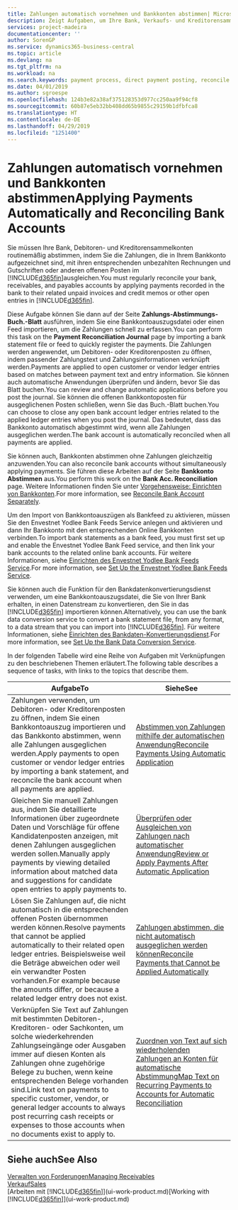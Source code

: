 ```yaml
---
title: Zahlungen automatisch vornehmen und Bankkonten abstimmen| Microsoft Docs
description: Zeigt Aufgaben, um Ihre Bank, Verkaufs- und Kreditorensammelkonte, Beitragszahlungseingänge oder Kosten auszugleichen und gleicht Zahlungen automatisch aus.
services: project-madeira
documentationcenter: ''
author: SorenGP
ms.service: dynamics365-business-central
ms.topic: article
ms.devlang: na
ms.tgt_pltfrm: na
ms.workload: na
ms.search.keywords: payment process, direct payment posting, reconcile payment, expenses, cash receipts
ms.date: 04/01/2019
ms.author: sgroespe
ms.openlocfilehash: 124b3e82a38af375128353d977cc250aa9f94cf8
ms.sourcegitcommit: 60b87e5eb32bb408dd65b9855c29159b1dfbfca8
ms.translationtype: HT
ms.contentlocale: de-DE
ms.lasthandoff: 04/29/2019
ms.locfileid: "1251400"
---
```

# <a name="applying-payments-automatically-and-reconciling-bank-accounts"></a><span data-ttu-id="d8c2c-103">Zahlungen automatisch vornehmen und Bankkonten abstimmen</span><span class="sxs-lookup"><span data-stu-id="d8c2c-103">Applying Payments Automatically and Reconciling Bank Accounts</span></span>
<span data-ttu-id="d8c2c-104">Sie müssen Ihre Bank, Debitoren- und Kreditorensammelkonten routinemäßig abstimmen, indem Sie die Zahlungen, die in Ihrem Bankkonto aufgezeichnet sind, mit ihren entsprechenden unbezahlten Rechnungen und Gutschriften oder anderen offenen Posten im [!INCLUDE[d365fin](includes/d365fin_md.md)]ausgleichen.</span><span class="sxs-lookup"><span data-stu-id="d8c2c-104">You must regularly reconcile your bank, receivables, and payables accounts by applying payments recorded in the bank to their related unpaid invoices and credit memos or other open entries in [!INCLUDE[d365fin](includes/d365fin_md.md)].</span></span>  

<span data-ttu-id="d8c2c-105">Diese Aufgabe können Sie dann auf der Seite **Zahlungs-Abstimmungs-Buch.-Blatt** ausführen, indem Sie eine Bankkontoauszugsdatei oder einen Feed importieren, um die Zahlungen schnell zu erfassen.</span><span class="sxs-lookup"><span data-stu-id="d8c2c-105">You can perform this task on the **Payment Reconciliation Journal** page by importing a bank statement file or feed to quickly register the payments.</span></span> <span data-ttu-id="d8c2c-106">Die Zahlungen werden angewendet, um Debitoren- oder Kreditorenposten zu öffnen, indem passender Zahlungstext und Zahlungsinformationen verknüpft werden.</span><span class="sxs-lookup"><span data-stu-id="d8c2c-106">Payments are applied to open customer or vendor ledger entries based on matches between payment text and entry information.</span></span> <span data-ttu-id="d8c2c-107">Sie können auch automatische Anwendungen überprüfen und ändern, bevor Sie das Blatt buchen.</span><span class="sxs-lookup"><span data-stu-id="d8c2c-107">You can review and change automatic applications before you post the journal.</span></span> <span data-ttu-id="d8c2c-108">Sie können die offenen Bankkontoposten für ausgeglichenen Posten schließen, wenn Sie das Buch.-Blatt buchen.</span><span class="sxs-lookup"><span data-stu-id="d8c2c-108">You can choose to close any open bank account ledger entries related to the applied ledger entries when you post the journal.</span></span> <span data-ttu-id="d8c2c-109">Das bedeutet, dass das Bankkonto automatisch abgestimmt wird, wenn alle Zahlungen ausgeglichen werden.</span><span class="sxs-lookup"><span data-stu-id="d8c2c-109">The bank account is automatically reconciled when all payments are applied.</span></span>

<span data-ttu-id="d8c2c-110">Sie können auch, Bankkonten abstimmen ohne Zahlungen gleichzeitig anzuwenden.</span><span class="sxs-lookup"><span data-stu-id="d8c2c-110">You can also reconcile bank accounts without simultaneously applying payments.</span></span> <span data-ttu-id="d8c2c-111">Sie führen diese Arbeiten auf der Seite **Bankkonto Abstimmen** aus.</span><span class="sxs-lookup"><span data-stu-id="d8c2c-111">You perform this work on the **Bank Acc. Reconciliation** page.</span></span> <span data-ttu-id="d8c2c-112">Weitere Informationen finden Sie unter [Vorgehensweise: Einrichten von Bankkonten](bank-how-reconcile-bank-accounts-separately.md).</span><span class="sxs-lookup"><span data-stu-id="d8c2c-112">For more information, see [Reconcile Bank Account Separately](bank-how-reconcile-bank-accounts-separately.md).</span></span>   

<span data-ttu-id="d8c2c-113">Um den Import von Bankkontoauszügen als Bankfeed zu aktivieren, müssen Sie den Envestnet Yodlee Bank Feeds Service anlegen und aktivieren und dann Ihr Bankkonto mit den entsprechenden Online Bankkonten verbinden.</span><span class="sxs-lookup"><span data-stu-id="d8c2c-113">To import bank statements as a bank feed, you must first set up and enable the Envestnet Yodlee Bank Feed service, and then link your bank accounts to the related online bank accounts.</span></span> <span data-ttu-id="d8c2c-114">Für weitere Informationen, siehe [Einrichten des Envestnet Yodlee Bank Feeds Service](bank-how-setup-bank-statement-service.md).</span><span class="sxs-lookup"><span data-stu-id="d8c2c-114">For more information, see [Set Up the Envestnet Yodlee Bank Feeds Service](bank-how-setup-bank-statement-service.md).</span></span>  

<span data-ttu-id="d8c2c-115">Sie können auch die Funktion für den Bankdatenkonvertierungsdienst verwenden, um eine Bankkontoauszugsdatei, die Sie von Ihrer Bank erhalten, in einen Datenstream zu konvertieren, den Sie in das [!INCLUDE[d365fin](includes/d365fin_md.md)] importieren können.</span><span class="sxs-lookup"><span data-stu-id="d8c2c-115">Alternatively, you can use the bank data conversion service to convert a bank statement file, from any format, to a data stream that you can import into [!INCLUDE[d365fin](includes/d365fin_md.md)].</span></span> <span data-ttu-id="d8c2c-116">Für weitere Informationen, siehe [Einrichten des Bankdaten-Konvertierungsdienst](bank-how-setup-bank-data-conversion-service.md).</span><span class="sxs-lookup"><span data-stu-id="d8c2c-116">For more information, see [Set Up the Bank Data Conversion Service](bank-how-setup-bank-data-conversion-service.md).</span></span>  

<span data-ttu-id="d8c2c-117">In der folgenden Tabelle wird eine Reihe von Aufgaben mit Verknüpfungen zu den beschriebenen Themen erläutert.</span><span class="sxs-lookup"><span data-stu-id="d8c2c-117">The following table describes a sequence of tasks, with links to the topics that describe them.</span></span>  

| <span data-ttu-id="d8c2c-118">Aufgabe</span><span class="sxs-lookup"><span data-stu-id="d8c2c-118">To</span></span> | <span data-ttu-id="d8c2c-119">Siehe</span><span class="sxs-lookup"><span data-stu-id="d8c2c-119">See</span></span> |
| --- | --- |
| <span data-ttu-id="d8c2c-120">Zahlungen verwenden, um Debitoren- oder Kreditorenposten zu öffnen, indem Sie einen Bankkontoauszug importieren und das Bankkonto abstimmen, wenn alle Zahlungen ausgeglichen werden.</span><span class="sxs-lookup"><span data-stu-id="d8c2c-120">Apply payments to open customer or vendor ledger entries by importing a bank statement, and reconcile the bank account when all payments are applied.</span></span> |[<span data-ttu-id="d8c2c-121">Abstimmen von Zahlungen mithilfe der automatischen Anwendung</span><span class="sxs-lookup"><span data-stu-id="d8c2c-121">Reconcile Payments Using Automatic Application</span></span>](receivables-how-reconcile-payments-auto-application.md) |
| <span data-ttu-id="d8c2c-122">Gleichen Sie manuell Zahlungen aus, indem Sie detaillierte Informationen über zugeordnete Daten und Vorschläge für offene Kandidatenposten anzeigen, mit denen Zahlungen ausgeglichen werden sollen.</span><span class="sxs-lookup"><span data-stu-id="d8c2c-122">Manually apply payments by viewing detailed information about matched data and suggestions for candidate open entries to apply payments to.</span></span> |[<span data-ttu-id="d8c2c-123">Überprüfen oder Ausgleichen von Zahlungen nach automatischer Anwendung</span><span class="sxs-lookup"><span data-stu-id="d8c2c-123">Review or Apply Payments After Automatic Application</span></span>](receivables-how-review-apply-payments-auto-application.md) |
| <span data-ttu-id="d8c2c-124">Lösen Sie Zahlungen auf, die nicht automatisch in die entsprechenden offenen Posten übernommen werden können.</span><span class="sxs-lookup"><span data-stu-id="d8c2c-124">Resolve payments that cannot be applied automatically to their related open ledger entries.</span></span> <span data-ttu-id="d8c2c-125">Beispielsweise weil die Beträge abweichen oder weil ein verwandter Posten vorhanden.</span><span class="sxs-lookup"><span data-stu-id="d8c2c-125">For example because the amounts differ, or because a related ledger entry does not exist.</span></span> |[<span data-ttu-id="d8c2c-126">Zahlungen abstimmen, die nicht automatisch ausgeglichen werden können</span><span class="sxs-lookup"><span data-stu-id="d8c2c-126">Reconcile Payments that Cannot be Applied Automatically</span></span>](receivables-how-reconcile-payments-cannot-apply-auto.md) |
| <span data-ttu-id="d8c2c-127">Verknüpfen Sie Text auf Zahlungen mit bestimmten Debitoren-, Kreditoren- oder Sachkonten, um solche wiederkehrenden Zahlungseingänge oder Ausgaben immer auf diesen Konten als Zahlungen ohne zugehörige Belege zu buchen, wenn keine entsprechenden Belege vorhanden sind.</span><span class="sxs-lookup"><span data-stu-id="d8c2c-127">Link text on payments to specific customer, vendor, or general ledger accounts to always post recurring cash receipts or expenses to those accounts when no documents exist to apply to.</span></span> |[<span data-ttu-id="d8c2c-128">Zuordnen von Text auf sich wiederholenden Zahlungen an Konten für automatische Abstimmung</span><span class="sxs-lookup"><span data-stu-id="d8c2c-128">Map Text on Recurring Payments to Accounts for Automatic Reconciliation</span></span>](receivables-how-map-text-recurring-payments-accounts-auto-reconcilliation.md) |

## <a name="see-also"></a><span data-ttu-id="d8c2c-129">Siehe auch</span><span class="sxs-lookup"><span data-stu-id="d8c2c-129">See Also</span></span>
[<span data-ttu-id="d8c2c-130">Verwalten von Forderungen</span><span class="sxs-lookup"><span data-stu-id="d8c2c-130">Managing Receivables</span></span>](receivables-manage-receivables.md)  
[<span data-ttu-id="d8c2c-131">Verkauf</span><span class="sxs-lookup"><span data-stu-id="d8c2c-131">Sales</span></span>](sales-manage-sales.md)  
<span data-ttu-id="d8c2c-132">[Arbeiten mit [!INCLUDE[d365fin](includes/d365fin_md.md)]](ui-work-product.md)</span><span class="sxs-lookup"><span data-stu-id="d8c2c-132">[Working with [!INCLUDE[d365fin](includes/d365fin_md.md)]](ui-work-product.md)</span></span>
